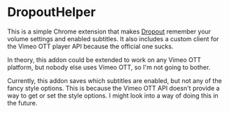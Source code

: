 # DropoutHelper
This is a simple Chrome extension that makes [Dropout](https://dropout.tv) remember
your volume settings and enabled subtitles. It also includes a custom client for the 
Vimeo OTT player API because the official one sucks.

In theory, this addon could be extended to work on any Vimeo OTT platform, 
but nobody else uses Vimeo OTT, so I'm not going to bother.

Currently, this addon saves which subtitles are enabled, but not any of the fancy style options. 
This is because the Vimeo OTT API doesn't provide a way to get or set the style options. 
I might look into a way of doing this in the future.
